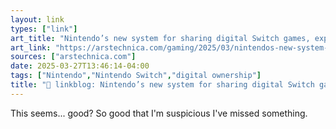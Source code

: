 ```yaml
---
layout: link
types: ["link"]
art_title: "Nintendo’s new system for sharing digital Switch games, explained"
art_link: "https://arstechnica.com/gaming/2025/03/nintendos-new-system-for-sharing-digital-switch-games-explained/"
sources: ["arstechnica.com"]
date: 2025-03-27T13:46:14-04:00
tags: ["Nintendo","Nintendo Switch","digital ownership"]
title: "🔗 linkblog: Nintendo’s new system for sharing digital Switch games, explained"
---
```

This seems... good? So good that I'm suspicious I've missed something.
